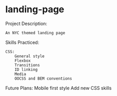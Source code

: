 # landing-page

Project Description: 

    An NYC themed landing page

Skills Practiced:

    CSS:
        General style
        Flexbox
        Transitions
        ID linking
        Media
        OOCSS and BEM conventions

Future Plans:
    Mobile first style
    Add new CSS skills


